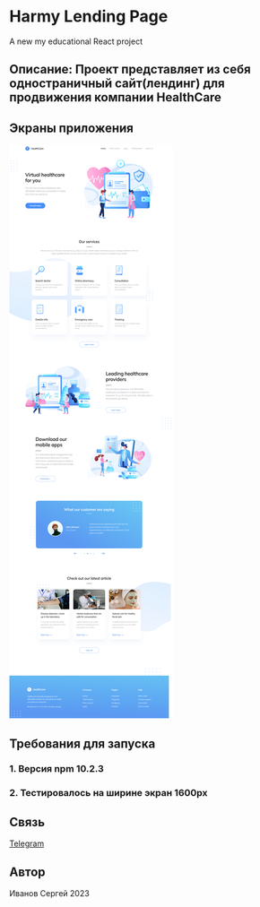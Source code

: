 # Harmy Lending Page

A new my educational React project

## Описание: Проект представляет из себя одностраничный сайт(лендинг) для продвижения компании HealthCare

## Экраны приложения

![Скриншот экрана](/src/assets/screenshot.png)

## Требования для запуска

### 1. Версия npm 10.2.3

### 2. Тестировалось на ширине экран 1600px

## Связь

[Telegram](https://t.me/ivn_srg)

## Автор

Иванов Сергей 2023
